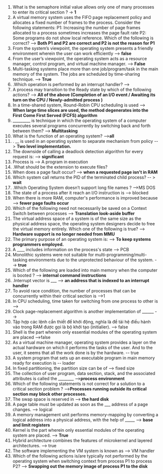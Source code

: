 1. What is the semaphore initial value allows only one of many processes to enter its critical section ?   -> **1**
2. A virtual memory system uses the FIFO page replacement policy and allocates a fixed number of frames to the process. Consider the following statements: P1: Increasing the number of page frames allocated to a process sometimes increases the page fault rate  	P2: Some programs do not show local reference. Which of the following is correct? -->   **Both P1 and P2 are correct and P2 is not the reason for P1**
3. From the system’s viewpoint, the operating system presents a friendly environment wherein the user can work efficiently --> **false**
4. From the user’s viewpoint, the operating system acts as a resource manager, control program, and virtual machine manager. --> **False**
5. Multi-tasking systems place more than one job/program/task in the main memory of the system. The jobs are scheduled by time-sharing technique. --> **True**
6. .Which operation is performed by an interrupt handler?  --> 
7. A process may transition to the Ready state by which of the following actions? --> **All of the above (Completion of an I/O event / Awaiting its turn on the CPU / Newly-admitted process )**
8. In a time-shared system, Round-Robin CPU scheduling is used --> **When large time slices are used, the method degenerates into the First Come First Served (FCFS) algorithm**
9. _________ is technique in which the operating system of a computer executes several programs concurrently by switching back and forth between them? -->  **Multitasking**
10. What is the function of an operating system? -->**all** 
11. . __ is used in an operating system to separate mechanism from policy -->  **Two level implementation.**
12. The downside of calling a deadlock detection algorithm for every request is: -->  **significant**
13. Process is --> A program in execution
14. .What should be the extension to execute files?
15. When does a page fault occur? --> **when a requested page isn't in RAM**
16. Which system call returns the PID of the terminated child process? -- > **wait**
17. .Which Operating System doesn’t support long file names ? -->MS DOS
18. The state of a process after it reach an I/O instruction is --> blocked
19. When there is more RAM, computer's performance is improved because --> **fewer page faults occur**
20. Which of the following need not necessarily be saved on a Context Switch between processes --> **Translation look-aside buffer**
21. The virtual address space of a system is of the same size as the physical address space, the operating system designers decide to free the virtual memory entirely. Which one of the following is true? --> **Hardware support is no longer needed from MMU**
22. The primary purpose of an operating system is: --> **To keep systems programmers employed.**
23. A ____ includes information on the process's state --> PCB
24. Monolithic systems were not suitable for multi-programming/multi-tasking environments due to the unprotected behaviour of the system. --> **true**
25. Which of the following are loaded into main memory when the computer is booted ? --> **internal command instructions**
26. .Interrupt vector is ___  --> **an address that is indexed to an interrupt handler**  
27. To avoid race condition, the number of processes that can be concurrently within their critical section is -->1
28. In CPU scheduling, time taken for switching from one process to other is -->
29. Clock page-replacement algorithm is another implementation of ______ -->
30. Tập hợp các lệnh cần thiết để khởi động, nghĩa là để tải hệ điều hành vào trong RAM được gọi là bộ khởi tạo (initialier).  --> false
31. Shell is the part wherein only essential modules of the operating system are placed -->false
32. As a virtual machine manager, operating system provides a layer on the actual hardware on which it performs the tasks of the user. And to the user, it seems that all the work done is by the hardware. -- true
33. A system program that sets up an executable program in main memory ready for execution is -- loader
34. In fixed partitioning, the partition size can be of  --> fixed size
35. The collection of user program, data section, stack, and the associated attributes is called the ________ -->**process environment**
36. Which of the following statements is not correct for a solution to a critical section problem ? -->**Processes running outside its critical section may block other processes.**
37. The swap space is reserved in --> **the hard disk**
38. A page table must be updated as soon as the ___ address of a page changes. --> logical
39. A memory management unit performs memory-mapping by converting a logical address into a physical address, with the help of _____ --> **base and limit registers**
40. Kernel is the part wherein only essential modules of the operating system are placed. --> **True**
41. Hybrid architecture combines the features of microkernel and layered architectures. --> true
42. The software implementing the VM system is known as --> VM handler
43. Which of the following actions is/are typically not performed by the operating system when switching context from process P1 to process P2? --> **Swapping out the memory image of process P1 to the disk**